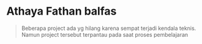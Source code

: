 # Athaya Fathan balfas 

>Beberapa project ada yg hilang karena sempat terjadi kendala teknis. Namun project tersebut terpantau pada saat proses pembelajaran

